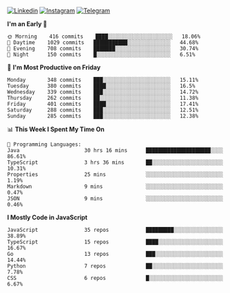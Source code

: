 [![Linkedin](https://img.shields.io/badge/-Archie-blue?style=flat-square&labelColor=gray&logo=Linkedin&logoColor=white&link=https://www.linkedin.com/in/archisdi)](https://www.linkedin.com/in/archisdi)
[![Instagram](https://img.shields.io/badge/-@archisdi-orange?style=flat-square&labelColor=gray&logo=Instagram&logoColor=white&link=https://www.instagram.com/archisdi)](https://www.instagram.com/archisdi)
[![Telegram](https://img.shields.io/badge/-aai-informational?style=flat-square&labelColor=gray&logo=telegram&logoColor=white&link=https://t.me/archisdi)](https://t.me/archisdi)

<!--START_SECTION:waka-->
**I'm an Early 🐤** 

```text
🌞 Morning    416 commits    ████░░░░░░░░░░░░░░░░░░░░░   18.06% 
🌆 Daytime    1029 commits   ███████████░░░░░░░░░░░░░░   44.68% 
🌃 Evening    708 commits    ███████░░░░░░░░░░░░░░░░░░   30.74% 
🌙 Night      150 commits    █░░░░░░░░░░░░░░░░░░░░░░░░   6.51%

```
📅 **I'm Most Productive on Friday** 

```text
Monday       348 commits    ███░░░░░░░░░░░░░░░░░░░░░░   15.11% 
Tuesday      380 commits    ████░░░░░░░░░░░░░░░░░░░░░   16.5% 
Wednesday    339 commits    ███░░░░░░░░░░░░░░░░░░░░░░   14.72% 
Thursday     262 commits    ██░░░░░░░░░░░░░░░░░░░░░░░   11.38% 
Friday       401 commits    ████░░░░░░░░░░░░░░░░░░░░░   17.41% 
Saturday     288 commits    ███░░░░░░░░░░░░░░░░░░░░░░   12.51% 
Sunday       285 commits    ███░░░░░░░░░░░░░░░░░░░░░░   12.38%

```


📊 **This Week I Spent My Time On** 

```text
💬 Programming Languages: 
Java                     30 hrs 16 mins      █████████████████████░░░░   86.61% 
TypeScript               3 hrs 36 mins       ██░░░░░░░░░░░░░░░░░░░░░░░   10.31% 
Properties               25 mins             ░░░░░░░░░░░░░░░░░░░░░░░░░   1.19% 
Markdown                 9 mins              ░░░░░░░░░░░░░░░░░░░░░░░░░   0.47% 
JSON                     9 mins              ░░░░░░░░░░░░░░░░░░░░░░░░░   0.46%

```

**I Mostly Code in JavaScript** 

```text
JavaScript               35 repos            █████████░░░░░░░░░░░░░░░░   38.89% 
TypeScript               15 repos            ████░░░░░░░░░░░░░░░░░░░░░   16.67% 
Go                       13 repos            ███░░░░░░░░░░░░░░░░░░░░░░   14.44% 
Python                   7 repos             ██░░░░░░░░░░░░░░░░░░░░░░░   7.78% 
CSS                      6 repos             █░░░░░░░░░░░░░░░░░░░░░░░░   6.67%

```



<!--END_SECTION:waka-->